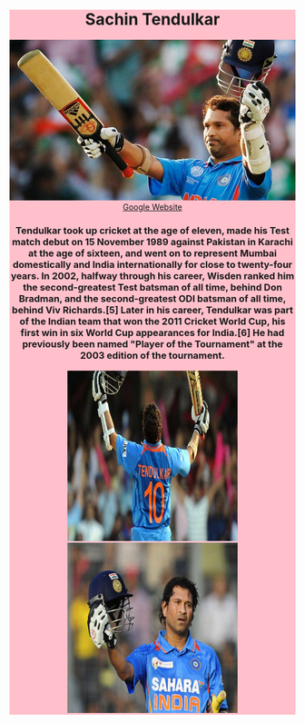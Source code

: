 <html>
    <head>
    </head>
    <body>
        <div style="background-color: pink;">
<div style="text-align: center;"><h1>Sachin Tendulkar</h1>
    <img src="sachin.jpg">
    <a href="https://www.google.com/search?q=sachin+tendulkar&rlz=1C1RXQR_enIN1012IN1012&oq=&aqs=chrome.0.69i59i450l8.2736100j0j15&sourceid=chrome&ie=UTF-8" target="Google">Google Website</a>
    <p><h3>Tendulkar took up cricket at the age of eleven, made his Test match debut on 15 November 1989 against Pakistan in Karachi at the age of sixteen, and went on to represent Mumbai domestically and India internationally for close to twenty-four years. In 2002, halfway through his career, Wisden ranked him the second-greatest Test batsman of all time, behind Don Bradman, and the second-greatest ODI batsman of all time, behind Viv Richards.[5] Later in his career, Tendulkar was part of the Indian team that won the 2011 Cricket World Cup, his first win in six World Cup appearances for India.[6] He had previously been named "Player of the Tournament" at the 2003 edition of the tournament.
</h3></p>
<img width=300 height=300 src="sachin1.jpg">  <img width=300 height=300 src="sachin2.jfif">
</div>
    </body>
